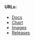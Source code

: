 #### URLs:
- [Docs](https://github.com/memcached/memcached/wiki)
- [Chart](https://github.com/bitnami/charts/tree/main/bitnami/memcached)
- [Images](https://hub.docker.com/r/bitnami/memcached/tags)
- [Releases](https://github.com/memcached/memcached/tags)
